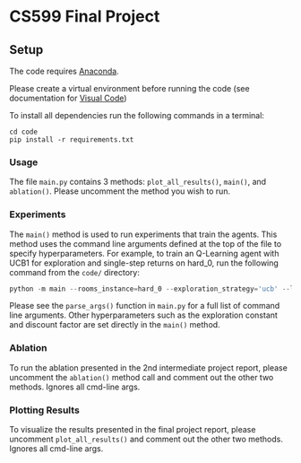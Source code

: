 # CS599 Final Project 

## Setup

The code requires [Anaconda](https://www.anaconda.com/download).

Please create a virtual environment before running the code (see documentation for [Visual Code](https://code.visualstudio.com/docs/python/environments))

To install all dependencies run the following commands in a terminal:
```
cd code
pip install -r requirements.txt
```

### Usage
The file `main.py` contains 3 methods: `plot_all_results()`, 
`main()`, and `ablation()`. Please uncomment the method you wish to run.

### Experiments
The `main()` method is used to run experiments that train the agents. This method
uses the command line arguments defined at the top of the file to specify hyperparameters. 
For example, to train an Q-Learning agent with UCB1 for exploration and single-step returns on hard_0, 
run the following command from the `code/` directory: 

```python
python -m main --rooms_instance=hard_0 --exploration_strategy='ucb' --lr=0.1 --train_steps=500
```

Please see the `parse_args()` function in `main.py` for a full list of command line arguments. Other hyperparameters such 
as the exploration constant and discount factor are set directly in the `main()` method.

### Ablation
To run the ablation presented in the 2nd intermediate project report, please uncomment the `ablation()` method call and 
comment out the other two methods. Ignores all cmd-line args.

### Plotting Results
To visualize the results presented in the final project report, please uncomment `plot_all_results()` and comment out 
the other two methods. Ignores all cmd-line args.